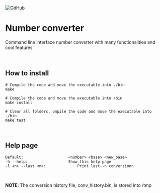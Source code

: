 ![GitHub](https://img.shields.io/github/license/Zambo-dev/cli_converter)

# Number converter

Command line interface number converter with many functionalities and cool features

<br />

## How to install

```shell
# Compile the code and move the executable into ./bin
make

# Compile the code and move the executable into /bin
make install

# Clear all folders, ompile the code and move the executable into ./bin
make test

```

<br />

## Help page
```shell
Default:					<number> <base> <new_base> 
-h --help:					Show this help page
-l <n> --last <n>:				Print last--n conversionn 
```
<br />

**NOTE**: The conversion history file, conv_history.bin, is stored into /tmp 
